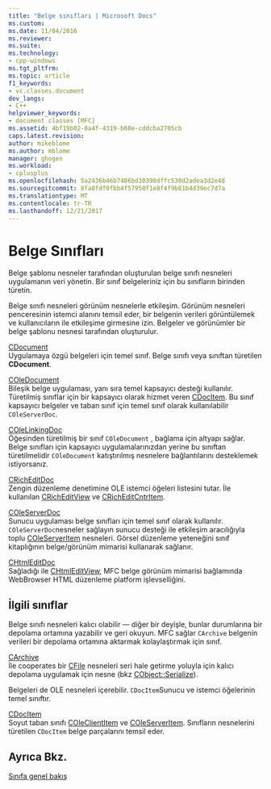 ```yaml
---
title: "Belge sınıfları | Microsoft Docs"
ms.custom: 
ms.date: 11/04/2016
ms.reviewer: 
ms.suite: 
ms.technology:
- cpp-windows
ms.tgt_pltfrm: 
ms.topic: article
f1_keywords:
- vc.classes.document
dev_langs:
- C++
helpviewer_keywords:
- document classes [MFC]
ms.assetid: 4bf19b02-0a4f-4319-b68e-cddcba2705cb
caps.latest.revision: 
author: mikeblome
ms.author: mblome
manager: ghogen
ms.workload:
- cplusplus
ms.openlocfilehash: 5a2436b46b7486bd30398dffc530d2adea3d2e48
ms.sourcegitcommit: 8fa8fdf0fbb4f57950f1e8f4f9b81b4d39ec7d7a
ms.translationtype: MT
ms.contentlocale: tr-TR
ms.lasthandoff: 12/21/2017
---
```

# <a name="document-classes"></a>Belge Sınıfları
Belge şablonu nesneler tarafından oluşturulan belge sınıfı nesneleri uygulamanın veri yönetin. Bir sınıf belgeleriniz için bu sınıfların birinden türetin.  
  
 Belge sınıfı nesneleri görünüm nesnelerle etkileşim. Görünüm nesneleri penceresinin istemci alanını temsil eder, bir belgenin verileri görüntülemek ve kullanıcıların ile etkileşime girmesine izin. Belgeler ve görünümler bir belge şablonu nesnesi tarafından oluşturulur.  
  
 [CDocument](../mfc/reference/cdocument-class.md)  
 Uygulamaya özgü belgeleri için temel sınıf. Belge sınıfı veya sınıftan türetilen **CDocument**.  
  
 [COleDocument](../mfc/reference/coledocument-class.md)  
 Bileşik belge uygulaması, yanı sıra temel kapsayıcı desteği kullanılır. Türetilmiş sınıflar için bir kapsayıcı olarak hizmet veren [CDocItem](../mfc/reference/cdocitem-class.md). Bu sınıf kapsayıcı belgeler ve taban sınıf için temel sınıf olarak kullanılabilir `COleServerDoc`.  
  
 [COleLinkingDoc](../mfc/reference/colelinkingdoc-class.md)  
 Öğesinden türetilmiş bir sınıf `COleDocument` , bağlama için altyapı sağlar. Belge sınıfları için kapsayıcı uygulamalarınızdan yerine bu sınıftan türetilmelidir `COleDocument` katıştırılmış nesnelere bağlantılarını desteklemek istiyorsanız.  
  
 [CRichEditDoc](../mfc/reference/cricheditdoc-class.md)  
 Zengin düzenleme denetimine OLE istemci öğeleri listesini tutar. İle kullanılan [CRichEditView](../mfc/reference/cricheditview-class.md) ve [CRichEditCntrItem](../mfc/reference/cricheditcntritem-class.md).  
  
 [COleServerDoc](../mfc/reference/coleserverdoc-class.md)  
 Sunucu uygulaması belge sınıfları için temel sınıf olarak kullanılır. `COleServerDoc`nesneler sağlayın sunucu desteği ile etkileşim aracılığıyla toplu [COleServerItem](../mfc/reference/coleserveritem-class.md) nesneleri. Görsel düzenleme yeteneğini sınıf kitaplığının belge/görünüm mimarisi kullanarak sağlanır.  
  
 [CHtmlEditDoc](../mfc/reference/chtmleditdoc-class.md)  
 Sağladığı ile [CHtmlEditView](../mfc/reference/chtmleditview-class.md), MFC belge görünüm mimarisi bağlamında WebBrowser HTML düzenleme platform işlevselliğini.  
  
## <a name="related-classes"></a>İlgili sınıflar  
 Belge sınıfı nesneleri kalıcı olabilir — diğer bir deyişle, bunlar durumlarına bir depolama ortamına yazabilir ve geri okuyun. MFC sağlar `CArchive` belgenin verileri bir depolama ortamına aktarmak kolaylaştırmak için sınıf.  
  
 [CArchive](../mfc/reference/carchive-class.md)  
 İle cooperates bir [CFile](../mfc/reference/cfile-class.md) nesneleri seri hale getirme yoluyla için kalıcı depolama uygulamak için nesne (bkz [CObject::Serialize](../mfc/reference/cobject-class.md#serialize)).  
  
 Belgeleri de OLE nesneleri içerebilir. `CDocItem`Sunucu ve istemci öğelerinin temel sınıftır.  
  
 [CDocItem](../mfc/reference/cdocitem-class.md)  
 Soyut taban sınıfı [COleClientItem](../mfc/reference/coleclientitem-class.md) ve [COleServerItem](../mfc/reference/coleserveritem-class.md). Sınıfların nesnelerini türetilen `CDocItem` belge parçalarını temsil eder.  
  
## <a name="see-also"></a>Ayrıca Bkz.  
 [Sınıfa genel bakış](../mfc/class-library-overview.md)

